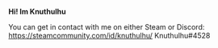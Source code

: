 **Hi! Im Knuthulhu**

You can get in contact with me on either Steam or Discord:
https://steamcommunity.com/id/knuthulhu/
Knuthulhu#4528
